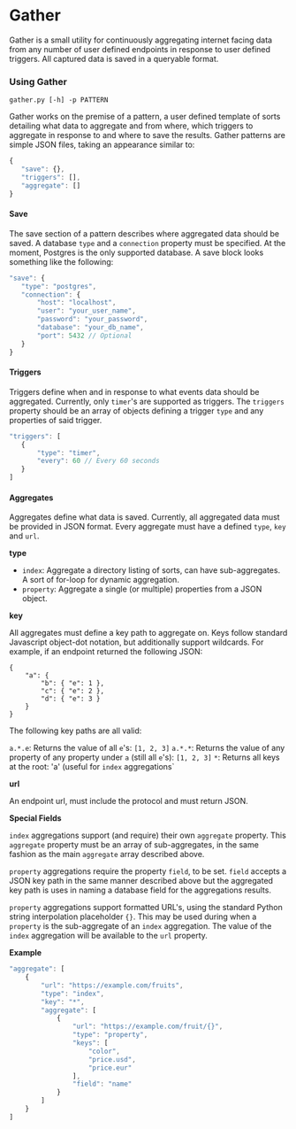 # Gather
 Gather is a small utility for continuously aggregating internet facing data from any number of user defined endpoints in response to user defined triggers. All captured data is saved in a queryable format.

 ### Using Gather
 `gather.py [-h] -p PATTERN`

 Gather works on the premise of a pattern, a user defined template of sorts detailing what data to aggregate and from where, which triggers to aggregate in response to and where to save the results. Gather patterns are simple JSON files, taking an appearance similar to:

 ```javascript
 {
    "save": {},
    "triggers": [],
    "aggregate": []
}
 ```

 #### Save
 The save section of a pattern describes where aggregated data should be saved. A database `type` and a `connection` property must be specified. At the moment, Postgres is the only supported database. A save block looks something like the following:

 ```javascript
 "save": {
    "type": "postgres",
    "connection": {
        "host": "localhost",
        "user": "your_user_name",
        "password": "your_password",
        "database": "your_db_name",
        "port": 5432 // Optional
    }
}
 ```

#### Triggers
Triggers define when and in response to what events data should be aggregated. Currently, only `timer`'s are supported as triggers. The `triggers` property should be an array of objects defining a trigger `type` and any properties of said trigger.

 ```javascript
 "triggers": [
    {
        "type": "timer",
        "every": 60 // Every 60 seconds
    }
]
```

#### Aggregates
Aggregates define what data is saved. Currently, all aggregated data must be provided in JSON format. Every aggregate must have a defined `type`, `key` and `url`.

**type**
- `index`: Aggregate a directory listing of sorts, can have sub-aggregates. A sort of for-loop for dynamic aggregation.
- `property`: Aggregate a single (or multiple) properties from a JSON object.

**key**

All aggregates must define a key path to aggregate on. Keys follow standard Javascript object-dot notation, but additionally support wildcards. For example, if an endpoint returned the following JSON:

```javacript
{
    "a": {
        "b": { "e": 1 },
        "c": { "e": 2 },
        "d": { "e": 3 }
    }
}
```

The following key paths are all valid:

`a.*.e`: Returns the value of all `e`'s: `[1, 2, 3]`
`a.*.*`: Returns the value of any property of any property under `a` (still all `e`'s): `[1, 2, 3]`
`*`: Returns all keys at the root: 'a' (useful for `index` aggregations`

**url**

An endpoint url, must include the protocol and must return JSON.

**Special Fields**

`index` aggregations support (and require) their own `aggregate` property. This `aggregate` property must be an array of sub-aggregates, in the same fashion as the main `aggregate` array described above.

`property` aggregations require the property `field`, to be set. `field` accepts a JSON key path in the same manner described above but the aggregated key path is uses in naming a database field for the aggregations results.

`property` aggregations support formatted URL's, using the standard Python string interpolation placeholder `{}`. This may be used during when a `property` is the sub-aggregate of an `index` aggregation. The value of the `index` aggregation will be available to the `url` property.

**Example**

```javascript
"aggregate": [
    {
        "url": "https://example.com/fruits",
        "type": "index",
        "key": "*",
        "aggregate": [
            {
                "url": "https://example.com/fruit/{}",
                "type": "property",
                "keys": [
                    "color",
                    "price.usd",
                    "price.eur"
                ],
                "field": "name"
            }
        ]
    }
]
```
